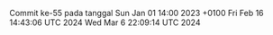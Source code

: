 Commit ke-55 pada tanggal Sun Jan 01 14:00 2023 +0100
Fri Feb 16 14:43:06 UTC 2024
Wed Mar  6 22:09:14 UTC 2024
